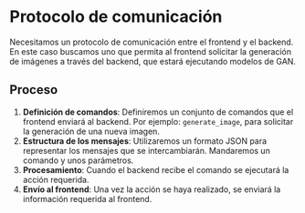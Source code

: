 # Protocolo de comunicación
Necesitamos un protocolo de comunicación entre el frontend y el backend.
En este caso buscamos uno que permita al frontend solicitar la generación de
imágenes a través del backend, que estará ejecutando modelos de GAN.

## Proceso
1. **Definición de comandos**: Definiremos un conjunto de comandos que el
frontend enviará al backend. Por ejemplo: `generate_image`, para solicitar la
generación de una nueva imagen.
2. **Estructura de los mensajes**: Utilizaremos un formato JSON para representar
los mensajes que se intercambiarán. Mandaremos un comando y unos parámetros.
3. **Procesamiento**: Cuando el backend recibe el comando se ejecutará la acción
requerida.
4. **Envío al frontend**: Una vez la acción se haya realizado, se enviará la
información requerida al frontend.